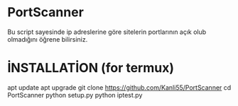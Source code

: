 # PortScanner
Bu script sayesinde ip adreslerine göre sitelerin portlarının açık olub olmadığını öğrene bilirsiniz.

# İNSTALLATİON (for termux)
apt update
apt upgrade
git clone https://github.com/Kanli55/PortScanner
cd PortScanner
python setup.py
python iptest.py

